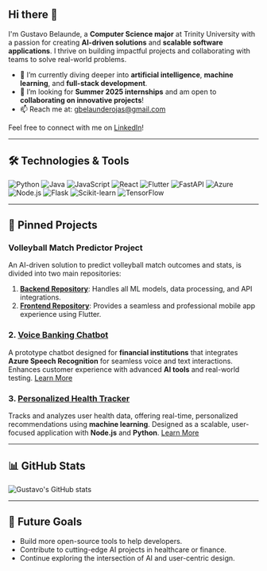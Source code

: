 ## Hi there 👋

I'm Gustavo Belaunde, a **Computer Science major** at Trinity University with a passion for creating **AI-driven solutions** and **scalable software applications**. I thrive on building impactful projects and collaborating with teams to solve real-world problems.

- 🌱 I’m currently diving deeper into **artificial intelligence**, **machine learning**, and **full-stack development**.  
- 👯 I’m looking for **Summer 2025 internships** and am open to **collaborating on innovative projects**!  
- 📫 Reach me at: [gbelaunderojas@gmail.com](mailto:gbelaunderojas@gmail.com)  

Feel free to connect with me on [LinkedIn](https://www.linkedin.com/in/gustavobelaunde/)!

---

## 🛠️ Technologies & Tools  

![Python](https://img.shields.io/badge/-Python-333333?style=flat&logo=python) 
![Java](https://img.shields.io/badge/-Java-333333?style=flat&logo=java) 
![JavaScript](https://img.shields.io/badge/-JavaScript-333333?style=flat&logo=javascript) 
![React](https://img.shields.io/badge/-React-333333?style=flat&logo=react) 
![Flutter](https://img.shields.io/badge/-Flutter-333333?style=flat&logo=flutter) 
![FastAPI](https://img.shields.io/badge/-FastAPI-333333?style=flat&logo=fastapi) 
![Azure](https://img.shields.io/badge/-Azure-333333?style=flat&logo=microsoft-azure) 
![Node.js](https://img.shields.io/badge/-Node.js-333333?style=flat&logo=node.js) 
![Flask](https://img.shields.io/badge/-Flask-333333?style=flat&logo=flask) 
![Scikit-learn](https://img.shields.io/badge/-Scikit--learn-333333?style=flat&logo=scikit-learn) 
![TensorFlow](https://img.shields.io/badge/-TensorFlow-333333?style=flat&logo=tensorflow)


---

## 📌 Pinned Projects

### **Volleyball Match Predictor Project**
An AI-driven solution to predict volleyball match outcomes and stats, is divided into two main repositories:

1. **[Backend Repository](https://github.com/GustavoBelaunde2004/volleyball-predictor-backend)**: Handles all ML models, data processing, and API integrations.
2. **[Frontend Repository](https://github.com/GustavoBelaunde2004/volleyball-predictor-frontend)**: Provides a seamless and professional mobile app experience using Flutter.

### **2. [Voice Banking Chatbot](https://github.com/GustavoBelaunde2004/AI-Chat-Bot)**
A prototype chatbot designed for **financial institutions** that integrates **Azure Speech Recognition** for seamless voice and text interactions. Enhances customer experience with advanced **AI tools** and real-world testing. [Learn More](https://github.com/GustavoBelaunde2004/AI-Chat-Bot)

### **3. [Personalized Health Tracker](https://github.com/your-repo-url)**
Tracks and analyzes user health data, offering real-time, personalized recommendations using **machine learning**. Designed as a scalable, user-focused application with **Node.js** and **Python**. [Learn More](https://github.com/your-repo-url)

---


## 📊 GitHub Stats
![Gustavo's GitHub stats](https://github-readme-stats.vercel.app/api?username=yourusername&show_icons=true&theme=radical)

---

## 🚀 Future Goals
- Build more open-source tools to help developers.
- Contribute to cutting-edge AI projects in healthcare or finance.
- Continue exploring the intersection of AI and user-centric design.


